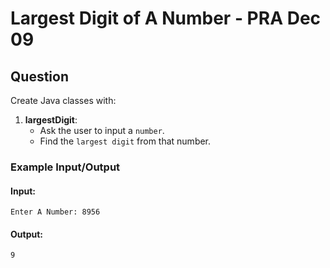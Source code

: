
# Largest Digit of A Number - PRA Dec 09

## Question

Create Java classes with:

1. **largestDigit**:
   - Ask the user to input a `number`.
   - Find the `largest digit` from that number.

### Example Input/Output

#### Input:
```
Enter A Number: 8956
```

#### Output:
```
9
```

